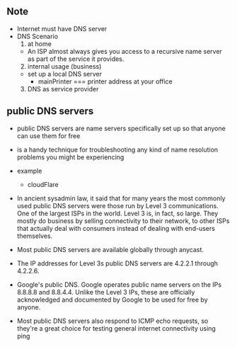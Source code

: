 ## Note
* Internet must have DNS server
* DNS Scenario
  1. at home
    * An ISP almost always gives you access to a recursive name server as part of the service it provides.
  2. internal usage (business)
    * set up a local DNS server
      * mainPrinter === printer address at your office
  3. DNS as service provider



## public DNS servers
* public DNS servers are name servers specifically set up so that anyone can use them for free
* is a handy technique for troubleshooting any kind of name resolution problems you might be experiencing
* example
  * cloudFlare


* In ancient sysadmin law, it said that for many years the most commonly used public DNS servers were those run by Level 3 communications. One of the largest ISPs in the world. Level 3 is, in fact, so large. They mostly do business by selling connectivity to their network, to other ISPs that actually deal with consumers instead of dealing with end-users themselves.


*  Most public DNS servers are available globally through anycast.

* The IP addresses for Level 3s public DNS servers are 4.2.2.1 through 4.2.2.6.


* Google's public DNS. Google operates public name servers on the IPs 8.8.8.8 and 8.8.4.4. Unlike the Level 3 IPs, these are officially acknowledged and documented by Google to be used for free by anyone.


* Most public DNS servers also respond to ICMP echo requests, so they're a great choice for testing general internet connectivity using ping
